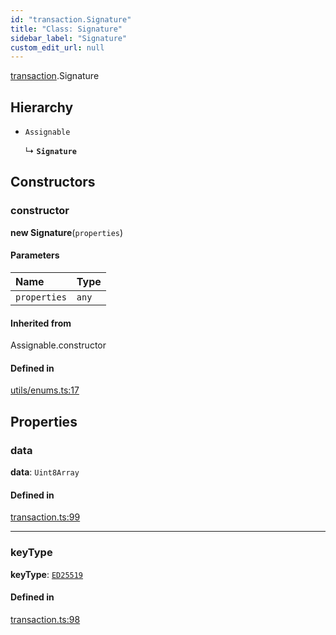 ```yaml
---
id: "transaction.Signature"
title: "Class: Signature"
sidebar_label: "Signature"
custom_edit_url: null
---
```


[transaction](../modules/transaction.md).Signature

## Hierarchy

- `Assignable`

  ↳ **`Signature`**

## Constructors

### constructor

**new Signature**(`properties`)

#### Parameters

| Name | Type |
| :------ | :------ |
| `properties` | `any` |

#### Inherited from

Assignable.constructor

#### Defined in

[utils/enums.ts:17](https://github.com/near/near-api-js/blob/ef6d7fbf/packages/near-api-js/src/utils/enums.ts#L17)

## Properties

### data

 **data**: `Uint8Array`

#### Defined in

[transaction.ts:99](https://github.com/near/near-api-js/blob/ef6d7fbf/packages/near-api-js/src/transaction.ts#L99)

___

### keyType

 **keyType**: [`ED25519`](../enums/utils_key_pair.KeyType.md#ed25519)

#### Defined in

[transaction.ts:98](https://github.com/near/near-api-js/blob/ef6d7fbf/packages/near-api-js/src/transaction.ts#L98)
